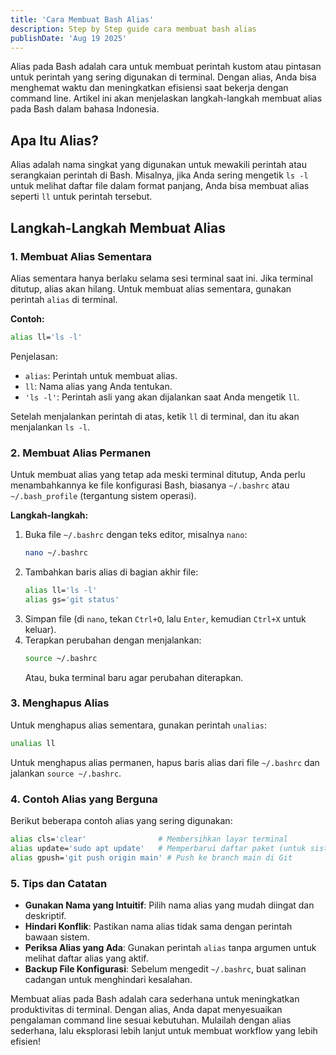 ```yaml
---
title: 'Cara Membuat Bash Alias'
description: Step by Step guide cara membuat bash alias
publishDate: 'Aug 19 2025'
---
```


Alias pada Bash adalah cara untuk membuat perintah kustom atau pintasan untuk perintah yang sering digunakan di terminal. Dengan alias, Anda bisa menghemat waktu dan meningkatkan efisiensi saat bekerja dengan command line. Artikel ini akan menjelaskan langkah-langkah membuat alias pada Bash dalam bahasa Indonesia.

## Apa Itu Alias?
Alias adalah nama singkat yang digunakan untuk mewakili perintah atau serangkaian perintah di Bash. Misalnya, jika Anda sering mengetik `ls -l` untuk melihat daftar file dalam format panjang, Anda bisa membuat alias seperti `ll` untuk perintah tersebut.

## Langkah-Langkah Membuat Alias

### 1. Membuat Alias Sementara
Alias sementara hanya berlaku selama sesi terminal saat ini. Jika terminal ditutup, alias akan hilang. Untuk membuat alias sementara, gunakan perintah `alias` di terminal.

**Contoh:**
```bash
alias ll='ls -l'
```
Penjelasan:
- `alias`: Perintah untuk membuat alias.
- `ll`: Nama alias yang Anda tentukan.
- `'ls -l'`: Perintah asli yang akan dijalankan saat Anda mengetik `ll`.

Setelah menjalankan perintah di atas, ketik `ll` di terminal, dan itu akan menjalankan `ls -l`.

### 2. Membuat Alias Permanen
Untuk membuat alias yang tetap ada meski terminal ditutup, Anda perlu menambahkannya ke file konfigurasi Bash, biasanya `~/.bashrc` atau `~/.bash_profile` (tergantung sistem operasi).

**Langkah-langkah:**
1. Buka file `~/.bashrc` dengan teks editor, misalnya `nano`:
   ```bash
   nano ~/.bashrc
   ```
2. Tambahkan baris alias di bagian akhir file:
   ```bash
   alias ll='ls -l'
   alias gs='git status'
   ```
3. Simpan file (di `nano`, tekan `Ctrl+O`, lalu `Enter`, kemudian `Ctrl+X` untuk keluar).
4. Terapkan perubahan dengan menjalankan:
   ```bash
   source ~/.bashrc
   ```
   Atau, buka terminal baru agar perubahan diterapkan.

### 3. Menghapus Alias
Untuk menghapus alias sementara, gunakan perintah `unalias`:
```bash
unalias ll
```
Untuk menghapus alias permanen, hapus baris alias dari file `~/.bashrc` dan jalankan `source ~/.bashrc`.

### 4. Contoh Alias yang Berguna
Berikut beberapa contoh alias yang sering digunakan:
```bash
alias cls='clear'                # Membersihkan layar terminal
alias update='sudo apt update'   # Memperbarui daftar paket (untuk sistem berbasis Debian)
alias gpush='git push origin main' # Push ke branch main di Git
```

### 5. Tips dan Catatan
- **Gunakan Nama yang Intuitif**: Pilih nama alias yang mudah diingat dan deskriptif.
- **Hindari Konflik**: Pastikan nama alias tidak sama dengan perintah bawaan sistem.
- **Periksa Alias yang Ada**: Gunakan perintah `alias` tanpa argumen untuk melihat daftar alias yang aktif.
- **Backup File Konfigurasi**: Sebelum mengedit `~/.bashrc`, buat salinan cadangan untuk menghindari kesalahan.

Membuat alias pada Bash adalah cara sederhana untuk meningkatkan produktivitas di terminal. Dengan alias, Anda dapat menyesuaikan pengalaman command line sesuai kebutuhan. Mulailah dengan alias sederhana, lalu eksplorasi lebih lanjut untuk membuat workflow yang lebih efisien!
